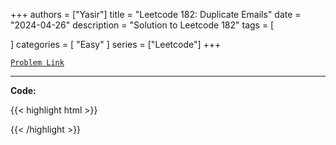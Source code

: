 
+++
authors = ["Yasir"]
title = "Leetcode 182: Duplicate Emails"
date = "2024-04-26"
description = "Solution to Leetcode 182"
tags = [
    
]
categories = [
    "Easy"
]
series = ["Leetcode"]
+++



[`Problem Link`](https://leetcode.com/problems/duplicate-emails/description/)

---

**Code:**

{{< highlight html >}}

{{< /highlight >}}

